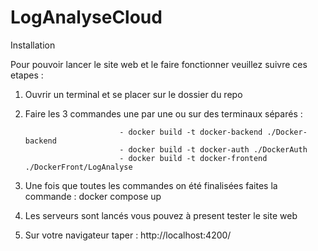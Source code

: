 # LogAnalyseCloud

 Installation
 
 Pour pouvoir lancer le site web et le faire fonctionner veuillez suivre ces etapes : 
 
 1. Ouvrir un terminal et se placer sur le dossier du repo
 2. Faire les 3 commandes une par une ou sur des terminaux séparés : 

                             - docker build -t docker-backend ./Docker-backend
                             - docker build -t docker-auth ./DockerAuth
                             - docker build -t docker-frontend ./DockerFront/LogAnalyse

3. Une fois que toutes les commandes on été finalisées faites la commande : docker compose up
4. Les serveurs sont lancés vous pouvez à present tester le site web
5. Sur votre navigateur taper : http://localhost:4200/
